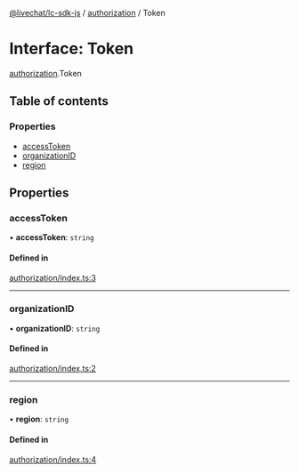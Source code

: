 [@livechat/lc-sdk-js](../README.md) / [authorization](../modules/authorization.md) / Token

# Interface: Token

[authorization](../modules/authorization.md).Token

## Table of contents

### Properties

- [accessToken](authorization.Token.md#accesstoken)
- [organizationID](authorization.Token.md#organizationid)
- [region](authorization.Token.md#region)

## Properties

### accessToken

• **accessToken**: `string`

#### Defined in

[authorization/index.ts:3](https://github.com/livechat/lc-sdk-js/blob/10347df/src/authorization/index.ts#L3)

___

### organizationID

• **organizationID**: `string`

#### Defined in

[authorization/index.ts:2](https://github.com/livechat/lc-sdk-js/blob/10347df/src/authorization/index.ts#L2)

___

### region

• **region**: `string`

#### Defined in

[authorization/index.ts:4](https://github.com/livechat/lc-sdk-js/blob/10347df/src/authorization/index.ts#L4)
